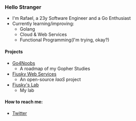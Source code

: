 ### Hello Stranger
- I'm Rafael, a 23y Software Engineer and a Go Enthusiast
- Currently learning/improving:
    - Golang
    - Cloud & Web Services
    - Functional Programming(I'm trying, okay?)
#### Projects
- [Go4Noobs](https://github.com/rafaelbreno/go4noobs)
    - A roadmap of my Gopher Studies
- [Fiusky Web Services](https://github.com/fiuskyws)
    - An open-source _IaaS_ project
- [Fiusky's Lab](https://github.com/fiuskylab/projects)
    - My lab

#### How to reach me:
- [Twitter](https://twitter.com/rafiuzky)

